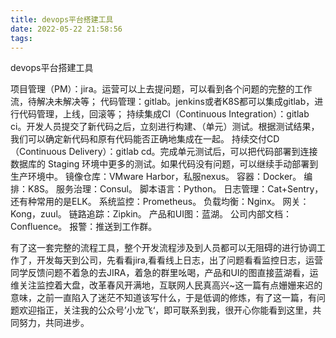 ```yaml
---
title: devops平台搭建工具
date: 2022-05-22 21:58:56
tags:
---
```


devops平台搭建工具
<!-- more -->
项目管理（PM）：jira。运营可以上去提问题，可以看到各个问题的完整的工作流，待解决未解决等；
代码管理：gitlab。jenkins或者K8S都可以集成gitlab，进行代码管理，上线，回滚等；
持续集成CI（Continuous Integration）：gitlab ci。开发人员提交了新代码之后，立刻进行构建、（单元）测试。根据测试结果，我们可以确定新代码和原有代码能否正确地集成在一起。
持续交付CD（Continuous Delivery）：gitlab cd。完成单元测试后，可以把代码部署到连接数据库的 Staging 环境中更多的测试。如果代码没有问题，可以继续手动部署到生产环境中。
镜像仓库：VMware Harbor，私服nexus。
容器：Docker。
编排：K8S。
服务治理：Consul。
脚本语言：Python。
日志管理：Cat+Sentry，还有种常用的是ELK。
系统监控：Prometheus。
负载均衡：Nginx。
网关：Kong，zuul。
链路追踪：Zipkin。
产品和UI图：蓝湖。
公司内部文档：Confluence。
报警：推送到工作群。

有了这一套完整的流程工具，整个开发流程涉及到人员都可以无阻碍的进行协调工作了，开发每天到公司，先看看jira,看看线上日志，出了问题看看监控日志，运营同学反馈问题不着急的去JIRA，着急的群里吆喝，产品和UI的图直接蓝湖看，运维关注监控着大盘，改革春风开满地，互联网人民真高兴~这一篇有点姗姗来迟的意味，之前一直陷入了迷茫不知道该写什么，于是低调的修炼，有了这一篇，有问题欢迎指正，关注我的公众号’小龙飞‘，即可联系到我，很开心你能看到这里，共同努力，共同进步。

